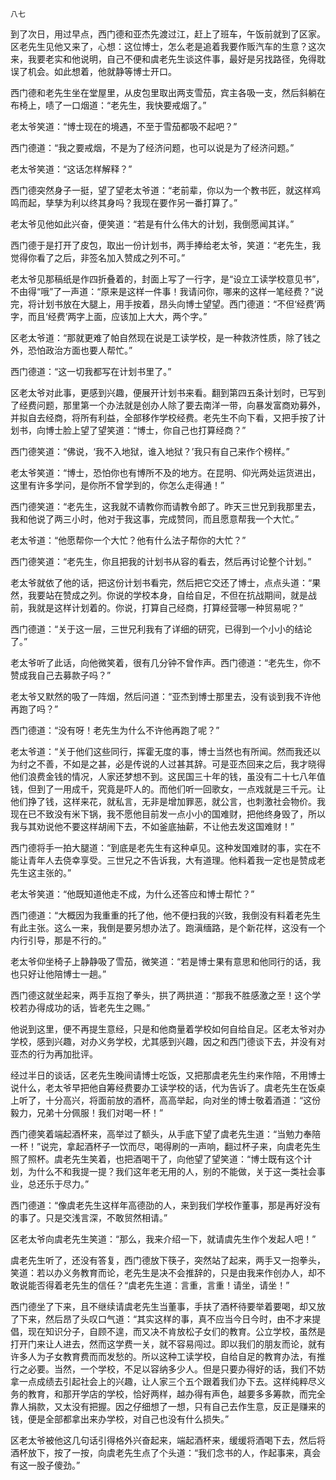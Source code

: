     八七 

   到了次日，用过早点，西门德和亚杰先渡过江，赶上了班车，午饭前就到了区家。区老先生见他又来了，心想：这位博士，怎么老是追着我要作贩汽车的生意？这次来，我要老实和他说明，自己不便和虞老先生谈这件事，最好是另找路径，免得耽误了机会。如此想着，他就静等博士开口。

   西门德和老先生坐在堂屋里，从皮包里取出两支雪茄，宾主各吸一支，然后斜躺在布椅上，啧了一口烟道：“老先生，我快要戒烟了。”

   老太爷笑道：“博士现在的境遇，不至于雪茄都吸不起吧？”

   西门德道：“我之要戒烟，不是为了经济问题，也可以说是为了经济问题。”

   老太爷笑道：“这话怎样解释？”

   西门德突然身子一挺，望了望老太爷道：“老前辈，你以为一个教书匠，就这样鸡鸣而起，孳孳为利以终其身吗？我现在要作另一番打算了。”

   老太爷见他如此兴奋，便笑道：“若是有什么伟大的计划，我倒愿闻其详。”

   西门德于是打开了皮包，取出一份计划书，两手捧给老太爷，笑道：“老先生，我觉得你看了之后，非签名加入赞成之列不可。”

   老太爷见那稿纸是作四折叠着的，封面上写了一行字，是“设立工读学校意见书”，不由得“哦”了一声道：“原来是这样一件事！我请问你，哪来的这样一笔经费？”说完，将计划书放在大腿上，用手按着，昂头向博士望望。西门德道：“不但‘经费’两字，而且‘经费’两字上面，应该加上大大，两个字。”

   区老太爷道：“那就更难了帕自然现在说是工读学校，是一种救济性质，除了钱之外，恐怕政治方面也要人帮忙。”

   西门德道：“这一切我都写在计划书里了。”

   区老太爷对此事，更感到兴趣，便展开计划书来看。翻到第四五条计划时，已写到了经费问题，那里第一个办法就是创办人除了要去南洋一带，向暴发富商劝募外，并拟自去经商，将所有利益，全部移作学校经费。老先生不向下看，又把手按了计划书，向博士脸上望了望笑道：“博士，你自己也打算经商？”

   西门德笑道：“佛说，‘我不入地狱，谁入地狱？’我只有自己来作个榜样。”

   老太爷笑道：“博士，恐怕你也有博所不及的地方。在昆明、仰光两处运货进出，这里有许多学问，是你所不曾学到的，你怎么走得通！”

   西门德笑道：“老先生，这我就不请教你而请教令郎了。昨天三世兄到我那里去，我和他说了两三小时，他对于我这事，完成赞同，而且愿意帮我一个大忙。”

   老太爷道：“他愿帮你一个大忙？他有什么法子帮你的大忙？”

   西门德笑道：“老先生，你且把我的计划书从容的看去，然后再讨论整个计划。”

   老太爷就依了他的话，把这份计划书看完，然后把它交还了博士，点点头道：“果然，我要站在赞成之列。你说的学校本身，自给自足，不但在抗战期间，就是战前，我就是这样计划着的。你说，打算自己经商，打算经营哪一种贸易呢？”

   西门德道：“关于这一层，三世兄利我有了详细的研究，已得到一个小小的结论了。”

   老太爷听了此话，向他微笑着，很有几分钟不曾作声。西门德道：“老先生，你不赞成我自己去募款子吗？”

   老太爷又默然的吸了一阵烟，然后问道：“亚杰到博士那里去，没有谈到我不许他再跑了吗？”

   西门德道：“没有呀！老先生为什么不许他再跑了呢？”

   老太爷道：“关于他们这些同行，挥霍无度的事，博士当然也有所闻。然而我还以为纣之不善，不如是之甚，必是传说的人过甚其辞。可是亚杰回来之后，我才晓得他们浪费金钱的情况，人家还梦想不到。这民国三十年的钱，虽没有二十七八年值钱，但到了一用成千，究竟是吓人的。而他们听一回歌女，一点戏就是三千元。让他们挣了钱，这样来花，就私言，无非是增加罪恶，就公言，也刺激社会物价。我现在已不致没有米下锅，我不愿他目前发一点小小的国难财，把他终身毁了，所以我与其劝说他不要这样胡闹下去，不如釜底抽薪，不让他去发这国难财！”

   西门德将手一拍大腿道：“到底是老先生有这种卓见。这种发国难财的事，实在不能让青年人去侥幸享受。三世兄之不告诉我，大有道理。他料着我一定也是赞成老先生这主张的。”

   老太爷笑道：“他既知道他走不成，为什么还答应和博士帮忙？”

   西门德道：“大概因为我重重的托了他，他不便扫我的兴致，我倒没有料着老先生有此主张。这么一来，我倒是要另想办法了。跑滇缅路，是个新花样，这没有一个内行引导，那是不行的。”

   老太爷仰坐椅子上静静吸了雪茄，微笑道：“若是博士果有意思和他同行的话，我也只好让他陪博士一趟。”

   西门德这就坐起来，两手互抱了拳头，拱了两拱道：“那我不胜感激之至！这个学校若办得成功的话，皆老先生之赐。”

   他说到这里，便不再提生意经，只是和他商量着学校如何自给自足。区老太爷对办学校，感到兴趣，对办义务学校，尤其感到兴趣，因之和西门德谈下去，并没有对亚杰的行为再加批评。

   经过半日的谈话，区老先生晚间请博士吃饭，又把那虞老先生约来作陪，不用博士说什么，老太爷早把他自筹经费要办工读学校的话，代为告诉了。虞老先生在饭桌上听了，十分高兴，将面前放的酒杯，高高举起，向对坐的博士敬着酒道：“这份毅力，兄弟十分佩服！我们对喝一杯！”

   西门德笑着端起酒杯来，高举过了额头，从手底下望了虞老先生道：“当勉力奉陪一杯！”说完，拿起酒杯子一饮而尽，喝得刷的一声响，翻过杯子来，向虞老先生照了照杯。虞老先生笑着，也把酒喝干了，向他望了望笑道：“博士既有这个计划，为什么不和我提一提？我们这年老无用的人，别的不能做，关于这一类社会事业，总还乐于尽力。”

   西门德道：“像虞老先生这样年高德劭的人，来到我们学校作董事，那是再好没有的事了。只是交浅言深，不敢贸然相请。”

   区老太爷向虞老先生笑道：“那么，我来介绍一下，就请虞先生作个发起人吧！”

   虞老先生听了，还没有答复，西门德放下筷子，突然站了起来，两手又一抱拳头，笑道：若以办义务教育而论，老先生是决不会推辞的，只是由我来作创办人，却不敢说能否得着老先生的信任？“虞老先生道：言重，言重！请坐，请坐！”

   西门德坐了下来，且不继续请虞老先生当董事，手扶了酒杯待要举着要喝，却又放了下来，然后昂了头叹口气道：“其实这样的事，真不应当今日今时，由不才来提倡，现在知识分子，自顾不遑，而又决不肯放松子女们的教育。公立学校，虽然是打开门来让人进去，然而这学费一关，就不容易闯过。即以我们的朋友而论，就有许多人为子女教育费而而发愁的。所以这种工读学校，自给自足的教育办法，有推行之必要。当然，一个学校，不足以容纳多少人。但是只要办得好的话，我们不妨拿一点成绩去引起社会上的兴趣，让人家三个五个跟着我们办下去。这样纯粹尽义务的教育，和那开学店的学校，恰好两样，越办得有声色，越要多多筹款，而完全靠人捐款，又太没有把握。因之仔细想了一想，只有自己去作生意，反正是赚来的钱，便是全部都拿出来办学校，对自己也没有什么损失。”

   区老太爷被他这几句话引得格外兴奋起来，端起酒杯来，缓缓将酒喝下去，然后将酒杯放下，按了一按，向虞老先生点了个头道：“我们念书的人，作起事来，真会有这一股子傻劲。”

